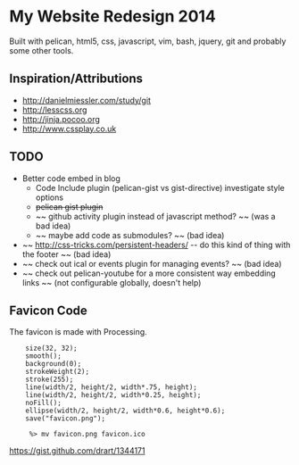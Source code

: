 # My Website Redesign 2014

Built with pelican, html5, css, javascript, vim, bash, jquery, git and probably some other tools.

## Inspiration/Attributions
- <http://danielmiessler.com/study/git>  
- <http://lesscss.org>  
- <http://jinja.pocoo.org>  
- <http://www.cssplay.co.uk>

## TODO ##

- Better code embed in blog
    - Code Include plugin (pelican-gist vs gist-directive) investigate style options
    - ~~pelican gist plugin~~
    - ~~ github activity plugin instead of javascript method? ~~ (was a bad idea)
    - ~~ maybe add code as submodules? ~~ (bad idea)
- ~~ http://css-tricks.com/persistent-headers/ -- do this kind of thing with the footer ~~ (bad idea)
- ~~ check out ical or events plugin for managing events? ~~ (bad idea)
- ~~ check out pelican-youtube for a more consistent way embedding links ~~ (not configurable globally, doesn't help)

## Favicon Code

The favicon is made with Processing. 

``` Processing
    size(32, 32);
    smooth();
    background(0);
    strokeWeight(2);
    stroke(255);
    line(width/2, height/2, width*.75, height);
    line(width/2, height/2, width*0.25, height);
    noFill();
    ellipse(width/2, height/2, width*0.6, height*0.6);
    save("favicon.png");
``` 
``` shell 
     %> mv favicon.png favicon.ico
```

<https://gist.github.com/drart/1344171>
